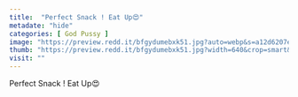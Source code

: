 ```yaml
---
title:  "Perfect Snack ! Eat Up😍"
metadate: "hide"
categories: [ God Pussy ]
image: "https://preview.redd.it/bfgydumebxk51.jpg?auto=webp&s=a12d6207e21bd8764abf3c05381f80923a1571fd"
thumb: "https://preview.redd.it/bfgydumebxk51.jpg?width=640&crop=smart&auto=webp&s=9f2e56d45e546e99cba203643435eba625d3ea9a"
visit: ""
---
```

Perfect Snack ! Eat Up😍
